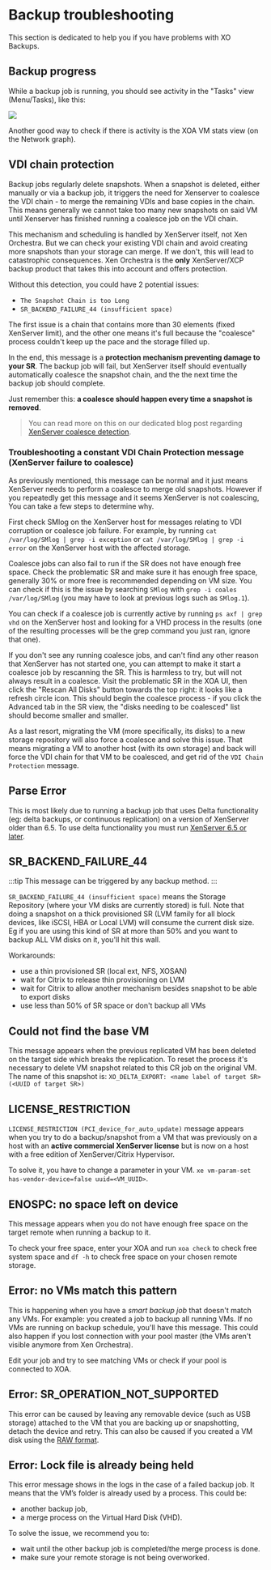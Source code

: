 # Backup troubleshooting

This section is dedicated to help you if you have problems with XO Backups.

## Backup progress

While a backup job is running, you should see activity in the "Tasks" view (Menu/Tasks), like this:

![](./assets/export_task.png)

Another good way to check if there is activity is the XOA VM stats view (on the Network graph).

## VDI chain protection

Backup jobs regularly delete snapshots. When a snapshot is deleted, either manually or via a backup job, it triggers the need for Xenserver to coalesce the VDI chain - to merge the remaining VDIs and base copies in the chain. This means generally we cannot take too many new snapshots on said VM until Xenserver has finished running a coalesce job on the VDI chain.

This mechanism and scheduling is handled by XenServer itself, not Xen Orchestra. But we can check your existing VDI chain and avoid creating more snapshots than your storage can merge. If we don't, this will lead to catastrophic consequences. Xen Orchestra is the **only** XenServer/XCP backup product that takes this into account and offers protection.

Without this detection, you could have 2 potential issues:

- `The Snapshot Chain is too Long`
- `SR_BACKEND_FAILURE_44 (insufficient space)`

The first issue is a chain that contains more than 30 elements (fixed XenServer limit), and the other one means it's full because the "coalesce" process couldn't keep up the pace and the storage filled up.

In the end, this message is a **protection mechanism preventing damage to your SR**. The backup job will fail, but XenServer itself should eventually automatically coalesce the snapshot chain, and the the next time the backup job should complete.

Just remember this: **a coalesce should happen every time a snapshot is removed**.

> You can read more on this on our dedicated blog post regarding [XenServer coalesce detection](https://xen-orchestra.com/blog/xenserver-coalesce-detection-in-xen-orchestra/).

### Troubleshooting a constant VDI Chain Protection message (XenServer failure to coalesce)

As previously mentioned, this message can be normal and it just means XenServer needs to perform a coalesce to merge old snapshots. However if you repeatedly get this message and it seems XenServer is not coalescing, You can take a few steps to determine why.

First check SMlog on the XenServer host for messages relating to VDI corruption or coalesce job failure. For example, by running `cat /var/log/SMlog | grep -i exception` or `cat /var/log/SMlog | grep -i error` on the XenServer host with the affected storage.

Coalesce jobs can also fail to run if the SR does not have enough free space. Check the problematic SR and make sure it has enough free space, generally 30% or more free is recommended depending on VM size. You can check if this is the issue by searching `SMlog` with `grep -i coales /var/log/SMlog` (you may have to look at previous logs such as `SMlog.1`).

You can check if a coalesce job is currently active by running `ps axf | grep vhd` on the XenServer host and looking for a VHD process in the results (one of the resulting processes will be the grep command you just ran, ignore that one).

If you don't see any running coalesce jobs, and can't find any other reason that XenServer has not started one, you can attempt to make it start a coalesce job by rescanning the SR. This is harmless to try, but will not always result in a coalesce. Visit the problematic SR in the XOA UI, then click the "Rescan All Disks" button towards the top right: it looks like a refresh circle icon. This should begin the coalesce process - if you click the Advanced tab in the SR view, the "disks needing to be coalesced" list should become smaller and smaller.

As a last resort, migrating the VM (more specifically, its disks) to a new storage repository will also force a coalesce and solve this issue. That means migrating a VM to another host (with its own storage) and back will force the VDI chain for that VM to be coalesced, and get rid of the `VDI Chain Protection` message.

## Parse Error

This is most likely due to running a backup job that uses Delta functionality (eg: delta backups, or continuous replication) on a version of XenServer older than 6.5. To use delta functionality you must run [XenServer 6.5 or later](https://xen-orchestra.com/docs/supported-version.html).

## SR_BACKEND_FAILURE_44

:::tip
This message can be triggered by any backup method.
:::

`SR_BACKEND_FAILURE_44 (insufficient space)` means the Storage Repository (where your VM disks are currently stored) is full. Note that doing a snapshot on a thick provisioned SR (LVM family for all block devices, like iSCSI, HBA or Local LVM) will consume the current disk size. Eg if you are using this kind of SR at more than 50% and you want to backup ALL VM disks on it, you'll hit this wall.

Workarounds:

- use a thin provisioned SR (local ext, NFS, XOSAN)
- wait for Citrix to release thin provisioning on LVM
- wait for Citrix to allow another mechanism besides snapshot to be able to export disks
- use less than 50% of SR space or don't backup all VMs

## Could not find the base VM

This message appears when the previous replicated VM has been deleted on the target side which breaks the replication. To reset the process it's necessary to delete VM snapshot related to this CR job on the original VM. The name of this snapshot is: `XO_DELTA_EXPORT: <name label of target SR> (<UUID of target SR>)`

## LICENSE_RESTRICTION

`LICENSE_RESTRICTION (PCI_device_for_auto_update)` message appears when you try to do a backup/snapshot from a VM that was previously on a host with an **active commercial XenServer license** but is now on a host with a free edition of XenServer/Citrix Hypervisor.

To solve it, you have to change a parameter in your VM. `xe vm-param-set has-vendor-device=false uuid=<VM_UUID>`.

## ENOSPC: no space left on device

This message appears when you do not have enough free space on the target remote when running a backup to it.

To check your free space, enter your XOA and run `xoa check` to check free system space and `df -h` to check free space on your chosen remote storage.

## Error: no VMs match this pattern

This is happening when you have a _smart backup job_ that doesn't match any VMs. For example: you created a job to backup all running VMs. If no VMs are running on backup schedule, you'll have this message. This could also happen if you lost connection with your pool master (the VMs aren't visible anymore from Xen Orchestra).

Edit your job and try to see matching VMs or check if your pool is connected to XOA.

## Error: SR_OPERATION_NOT_SUPPORTED

This error can be caused by leaving any removable device (such as USB storage) attached to the VM that you are backing up or snapshotting, detach the device and retry. This can also be caused if you created a VM disk using the [RAW format](https://xcp-ng.org/docs/storage.html#using-raw-format).

## Error: Lock file is already being held

This error message shows in the logs in the case of a failed backup job. It means that the VM’s folder is already used by a process. This could be:
- another backup job,
- a merge process on the Virtual Hard Disk (VHD).

To solve the issue, we recommend you to:
- wait until the other backup job is completed/the merge process is done.
- make sure your remote storage is not being overworked.
